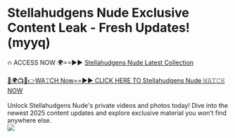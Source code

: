 # Stellahudgens Nude Exclusive Content Leak - Fresh Updates! (myyq)

🔥 ACCESS NOW 🌍==►► <a href="https://tinyurl.com/yc657z5k" rel="nofollow">Stellahudgens Nude Latest Collection</a>
<br><br>
[🔴🌍📺📱👉WA𝚃CH Now==►► CLICK HERE TO Stellahudgens Nude 𝚆𝙰𝚃𝙲𝙷 NOW](https://tinyurl.com/yc657z5k)
<br><br>
Unlock Stellahudgens Nude's private videos and photos today! Dive into the newest 2025 content updates and explore exclusive material you won’t find anywhere else.
<br>
<a href="https://tinyurl.com/yc657z5k" rel="nofollow" data-target="animated-image.originalLink"><img src="https://camo.githubusercontent.com/8a4f000d20f83aca3bf7ec5f350d767afa0574a8a352519fd8cfa583a6f93a33/68747470733a2f2f692e696d6775722e636f6d2f644a486b345a712e676966" data-canonical-src="https://i.imgur.com/dJHk4Zq.gif" style="max-width: 100%; display: inline-block;" data-target="animated-image.originalImage"></a>
<br>
